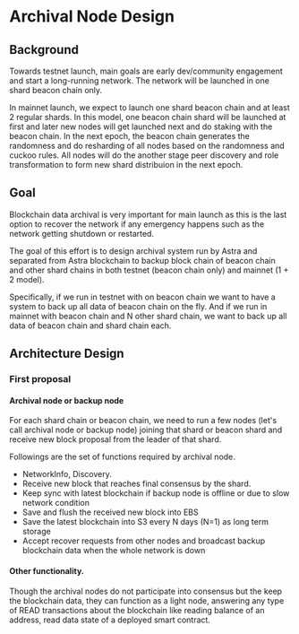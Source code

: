 # Archival Node Design

## Background

Towards testnet launch, main goals are early dev/community engagement and start a long-running network. The network will be launched in one shard beacon chain only.

In mainnet launch, we expect to launch one shard beacon chain and at least 2 regular shards. In this model, one beacon chain shard will be launched at first and later new nodes will get launched next and do staking with the beacon chain. In the next epoch, the beacon chain generates the randomness and do resharding of all nodes based on the randomness and cuckoo rules. All nodes will do the another stage peer discovery and role transformation to form new shard distribuion in the next epoch.

## Goal

Blockchain data archival is very important for main launch as this is the last option to recover the network if any emergency happens such as the network getting shutdown or restarted.

The goal of this effort is to design archival system run by Astra and separated from Astra blockchain to backup block chain of beacon chain and other shard chains in both testnet (beacon chain only) and mainnet (1 + 2 model).

Specifically, if we run in testnet with on beacon chain we want to have a system to back up all data of beacon chain on the fly. And if we run in mainnet with beacon chain and N other shard chain, we want to back up all data of beacon chain and shard chain each.

## Architecture Design

### First proposal

#### Archival node or backup node

For each shard chain or beacon chain, we need to run a few nodes (let's call archival node or backup node) joining that shard or beacon shard and receive new block proposal from the leader of that shard.

Followings are the set of functions required by archival node. 

- NetworkInfo, Discovery.
- Receive new block that reaches final consensus by the shard.
- Keep sync with latest blockchain if backup node is offline or due to slow network condition
- Save and flush the received new block into EBS 
- Save the latest blockchain into S3 every N days (N=1) as long term storage
- Accept recover requests from other nodes and broadcast backup blockchain data when the whole network is down

#### Other functionality.

Though the archival nodes do not participate into consensus but the keep the blockchain data, they can function as a light node, answering any type of READ transactions about the blockchain like reading balance of an address, read data state of a deployed smart contract.